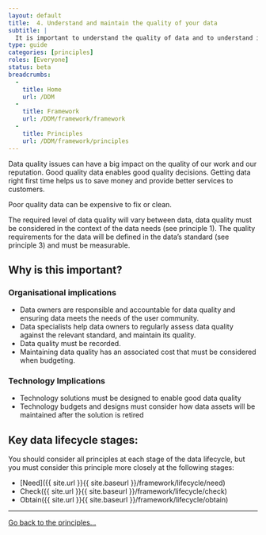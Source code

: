 ```yaml
---
layout: default
title:  4. Understand and maintain the quality of your data
subtitle: |
  It is important to understand the quality of data and to understand if investment is required to meet the needs of users.
type: guide
categories: [principles]
roles: [Everyone]
status: beta
breadcrumbs:
  -
    title: Home
    url: /DDM
  -
    title: Framework
    url: /DDM/framework/framework
  -
    title: Principles
    url: /DDM/framework/principles
---
```

Data quality issues can have a big impact on the quality of our work and our reputation. Good quality data enables good quality decisions. Getting data right first time helps us to save money and provide better services to customers.
 
Poor quality data can be expensive to fix or clean.
 
The required level of data quality will vary between data, data quality must be considered in the context of the data needs (see principle 1). The quality requirements for the data will be defined in the data’s standard (see principle 3) and must be measurable.

## Why is this important?

### Organisational implications

- Data owners are responsible and accountable for data quality and ensuring data meets the needs of the user community.
- Data specialists help data owners to regularly assess data quality against the relevant standard, and maintain its quality.
- Data quality must be recorded.
- Maintaining data quality has an associated cost that must be considered when budgeting.

### Technology Implications

- Technology solutions must be designed to enable good data quality
- Technology budgets and designs must consider how data assets will be maintained after the solution is retired

## Key data lifecycle stages:

You should consider all principles at each stage of the data lifecycle, but you must consider this principle more closely at the following stages:

- [Need]({{ site.url }}{{ site.baseurl }}/framework/lifecycle/need)
- Check({{ site.url }}{{ site.baseurl }}/framework/lifecycle/check)
- Obtain({{ site.url }}{{ site.baseurl }}/framework/lifecycle/obtain)

***

[Go back to the principles...](../principles)
